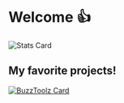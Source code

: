 # Welcome 👍
![Stats Card](https://github-readme-stats.vercel.app/api?username=KACofficial&theme=dark)  
## My favorite projects!
[![BuzzToolz Card](https://github-readme-stats.vercel.app/api/pin/?username=KACofficial&repo=buZzToolz)](https://github.com/KACofficial/buZzToolz)
